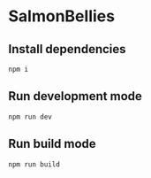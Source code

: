 # SalmonBellies

## Install dependencies
``` 
npm i
```

## Run development mode
```
npm run dev
```

## Run build mode
```
npm run build
```
